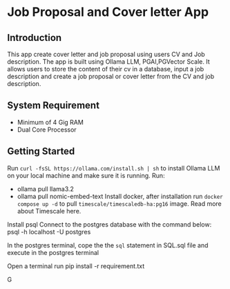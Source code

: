 # Job Proposal and Cover letter App

## Introduction
This app create cover letter and job proposal using users CV and Job description. The app is built using Ollama LLM, PGAI,PGVector Scale. It allows users to store the content of their cv in a database, input a job description and create a job proposal or cover letter from the CV and job description.

## System Requirement
- Minimum of 4 Gig RAM
- Dual Core Processor

## Getting Started
Run `curl -fsSL https://ollama.com/install.sh | sh` to install Ollama LLM on your local machine and make sure it is running.
Run:
  - ollama pull llama3.2
  - ollama pull nomic-embed-text
Install docker, after installation run  `docker compose up -d` to pull  `timescale/timescaledb-ha:pg16` image. Read more about Timescale here.

Install psql
Connect to the postgres database with the command below:
psql -h localhost -U postgres

In the postgres terminal, cope the the  `sql` statement in SQL.sql file and execute in the postgres terminal

Open a terminal run pip install -r requirement.txt
 
G